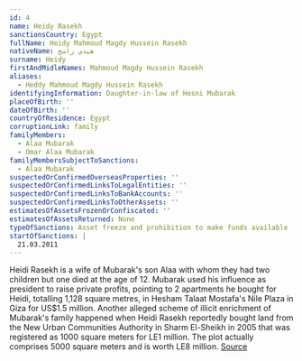```yaml
---
id: 4
name: Heidy Rasekh
sanctionsCountry: Egypt
fullName: Heidy Mahmoud Magdy Hussein Rasekh
nativeName: هيدي راسخ
surname: Heidy
firstAndMidleNames: Mahmoud Magdy Hussein Rasekh
aliases:
  - Heddy Mahmoud Magdy Hussein Rasekh
identifyingInformation: Daughter-in-law of Hosni Mubarak
placeOfBirth: ''
dateOfBirth: ''
countryOfResidence: Egypt
corruptionLink: family
familyMembers:
  - Alaa Mubarak
  - Omar Alaa Mubarak
familyMembersSubjectToSanctions:
  - Alaa Mubarak
suspectedOrConfirmedOverseasProperties: ''
suspectedOrConfirmedLinksToLegalEntities: ''
suspectedOrConfirmedLinksToBankAccounts: ''
suspectedOrConfirmedLinksToOtherAssets: ''
estimatesOfAssetsFrozenOrConfiscated: ''
estimatesOfAssetsReturned: None
typeOfSanctions: Asset freeze and prohibition to make funds available
startOfSanctions: |
  21.03.2011
---
```

Heidi Rasekh is a wife of Mubarak's son Alaa with whom they had two children but 
one died at the age of 12. Mubarak used his influence as president to raise 
private profits, pointing to 2 apartments he bought for Heidi, totalling 1,128 
square metres, in Hesham Talaat Mostafa's Nile Plaza in Giza for US$1.5 million.
Another alleged scheme of illicit enrichment of Mubarak's family happened when 
Heidi Rasekh reportedly bought land from the New Urban Communities Authority in 
Sharm El-Sheikh in 2005 that was registered as 1000 square meters for LE1 
million. The plot actually comprises 5000 square meters and is worth LE8 
million. 
[Source](https://www.egyptindependent.com/prosecution-mubarak-and-family-amassed-le9-billion/) 
